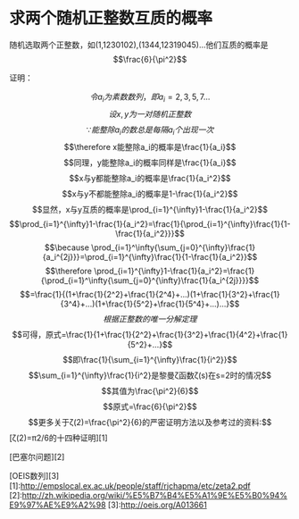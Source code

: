 # 求两个随机正整数互质的概率
随机选取两个正整数，如(1,1230102),(1344,12319045)...他们互质的概率是
$$\frac{6}{\pi^2}$$

证明：
      
$$令a_i为素数数列，即a_i={2,3,5,7...}$$
$$设x,y为一对随机正整数$$
$$\because 能整除a_i的数总是每隔a_i个出现一次$$
$$\therefore x能整除a_i的概率是\frac{1}{a_i}$$
$$同理，y能整除a_i的概率同样是\frac{1}{a_i}$$
$$x与y都能整除a_i的概率是\frac{1}{a_i^2}$$
$$x与y不都能整除a_i的概率是1-\frac{1}{a_i^2}$$
$$显然，x与y互质的概率是\prod_{i=1}^{\infty}1-\frac{1}{a_i^2}$$
$$\prod_{i=1}^{\infty}1-\frac{1}{a_i^2}=\frac{1}{\prod_{i=1}^{\infty}\frac{1}{1-\frac{1}{a_i^2}}}$$
$$\because \prod_{i=1}^\infty{\sum_{j=0}^{\infty}\frac{1}{a_i^{2j}}}=\prod_{i=1}^{\infty}\frac{1}{1-\frac{1}{a_i^2}}$$
$$\therefore \prod_{i=1}^{\infty}1-\frac{1}{a_i^2}=\frac{1}{\prod_{i=1}^\infty{\sum_{j=0}^{\infty}\frac{1}{a_i^{2j}}}}$$
$$=\frac{1}{(1+\frac{1}{2^2}+\frac{1}{2^4}+...)(1+\frac{1}{3^2}+\frac{1}{3^4}+...)(1+\frac{1}{5^2}+\frac{1}{5^4}+...)...}$$
$$根据正整数的唯一分解定理$$
$$可得，原式=\frac{1}{1+\frac{1}{2^2}+\frac{1}{3^2}+\frac{1}{4^2}+\frac{1}{5^2}+...}$$
$$即\frac{1}{\sum_{i=1}^{\infty}\frac{1}{i^2}}$$
$$\sum_{i=1}^{\infty}\frac{1}{i^2}是黎曼ζ函数ζ(s)在s=2时的情况$$
$$其值为\frac{\pi^2}{6}$$
$$原式=\frac{6}{\pi^2}$$
$$更多关于ζ(2)=\frac{\pi^2}{6}的严密证明方法以及参考过的资料:$$
[ζ(2)=π2/6的十四种证明][1]

[巴塞尔问题][2]

[OEIS数列][3]
[1]:http://empslocal.ex.ac.uk/people/staff/rjchapma/etc/zeta2.pdf
[2]:http://zh.wikipedia.org/wiki/%E5%B7%B4%E5%A1%9E%E5%B0%94%E9%97%AE%E9%A2%98
[3]:http://oeis.org/A013661